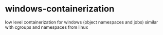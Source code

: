 # windows-containerization
low level containerization for windows (object namespaces and jobs) similar with cgroups and namespaces from linux
